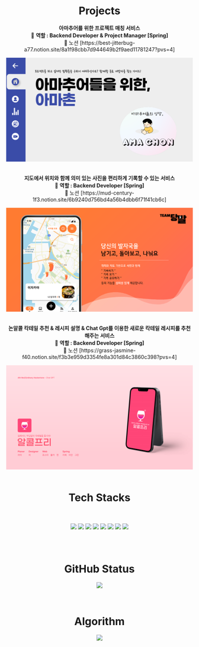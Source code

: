 
<h1 align="center">Projects</h1>
<p align="center"> <b>아마추어를 위한 프로젝트 매칭 서비스</b> </br> 
🤚 <b> 역할 : Backend Developer & Project Manager [Spring] </b> </br>
📃 노션 [https://best-jitterbug-a77.notion.site/8a1f98cbb7d944649b2f9aed11781247?pvs=4] </p>

![Amachon](./아마촌.PNG)
</br></br>

<p align="center"> <b>지도에서 위치와 함께 의미 있는 사진을 편리하게 기록할 수 있는 서비스</b> </br> 
🤚 <b> 역할 : Backend Developer [Spring] </b> </br>
📃 노션 [https://mud-century-1f3.notion.site/6b9240d756bd4a56b4dbb6f71f41cb6c] </p>

![Dangbal](./당발.png)
</br></br>


<p align="center"> <b>논알콜 칵테일 추천 & 레시피 설명 & Chat Gpt를 이용한 새로운 칵테일 레시피를 추천해주는 서비스</b> </br> 
🤚 <b> 역할 : Backend Developer [Spring] </b> </br>
📃 노션 [https://grass-jasmine-f40.notion.site/f3b3e959d3354fe8a301d84c3860c398?pvs=4] </p>

![AlcoholFree](./알콜프리.PNG)
</br></br>


<h1 align="center"> Tech Stacks</h1>
<p align="center">
</br></br>
<img src="https://img.shields.io/badge/Python-0040FF?style=flat-square&logo=Python&logoColor=white"/>
<img src="https://img.shields.io/badge/Java-8A4B08?style=flat-square&logo=Java&logoColor=white"/>
<img src="https://img.shields.io/badge/Spring-04B404?style=flat-square&logo=Spring&logoColor=white"/>
<img src="https://img.shields.io/badge/AWS EC2-FF9900?style=flat-square&logo=Amazon EC2&logoColor=white"/>
<img src="https://img.shields.io/badge/MySQL-4479A1?style=flat-square&logo=MySQL&logoColor=white"/>
<img src="https://img.shields.io/badge/Postman-FF6C37?style=flat-square&logo=Postman&logoColor=white"/>
<img src="https://img.shields.io/badge/Swagger-85EA2D?style=flat-square&logo=Swagger&logoColor=white"/>
<img src="https://img.shields.io/badge/Notion-000000?style=flat-square&logo=Notion&logoColor=white"/>

</br></br>

<h1 align="center">GitHub Status</h1>

<p align="center">
<img src="https://github-readme-stats.vercel.app/api?username=dlwjddn123&theme=blue-green"/>
</p>
</br>

<h1 align="center">Algorithm</h1>
<p align="center">
<img src="http://mazassumnida.wtf/api/v2/generate_badge?boj=acg6138"/>
</p>
</br>




